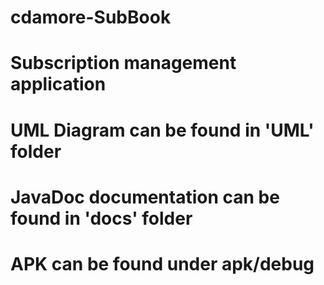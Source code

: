 # cdamore-SubBook

# Subscription management application 

# UML Diagram can be found in 'UML' folder

# JavaDoc documentation can be found in 'docs' folder

# APK can be found under apk/debug

